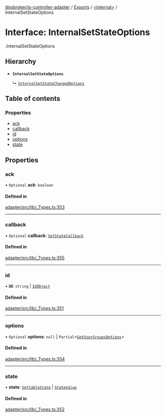 [@iobroker/js-controller-adapter](../README.md) / [Exports](../modules.md) / [<internal\>](../modules/internal_.md) / InternalSetStateOptions

# Interface: InternalSetStateOptions

[<internal>](../modules/internal_.md).InternalSetStateOptions

## Hierarchy

- **`InternalSetStateOptions`**

  ↳ [`InternalSetStateChangedOptions`](internal_.InternalSetStateChangedOptions.md)

## Table of contents

### Properties

- [ack](internal_.InternalSetStateOptions.md#ack)
- [callback](internal_.InternalSetStateOptions.md#callback)
- [id](internal_.InternalSetStateOptions.md#id)
- [options](internal_.InternalSetStateOptions.md#options)
- [state](internal_.InternalSetStateOptions.md#state)

## Properties

### ack

• `Optional` **ack**: `boolean`

#### Defined in

[adapter/src/lib/_Types.ts:353](https://github.com/ioBroker/ioBroker.js-controller/blob/25f18577/packages/adapter/src/lib/_Types.ts#L353)

___

### callback

• `Optional` **callback**: [`SetStateCallback`](../modules/internal_.md#setstatecallback)

#### Defined in

[adapter/src/lib/_Types.ts:355](https://github.com/ioBroker/ioBroker.js-controller/blob/25f18577/packages/adapter/src/lib/_Types.ts#L355)

___

### id

• **id**: `string` \| [`IdObject`](internal_.IdObject.md)

#### Defined in

[adapter/src/lib/_Types.ts:351](https://github.com/ioBroker/ioBroker.js-controller/blob/25f18577/packages/adapter/src/lib/_Types.ts#L351)

___

### options

• `Optional` **options**: ``null`` \| `Partial`<[`GetUserGroupsOptions`](internal_.GetUserGroupsOptions.md)\>

#### Defined in

[adapter/src/lib/_Types.ts:354](https://github.com/ioBroker/ioBroker.js-controller/blob/25f18577/packages/adapter/src/lib/_Types.ts#L354)

___

### state

• **state**: [`SettableState`](../modules/internal_.md#settablestate) \| [`StateValue`](../modules/internal_.md#statevalue)

#### Defined in

[adapter/src/lib/_Types.ts:352](https://github.com/ioBroker/ioBroker.js-controller/blob/25f18577/packages/adapter/src/lib/_Types.ts#L352)
